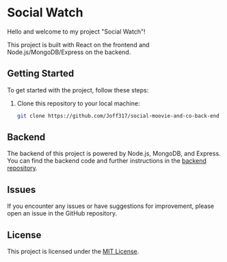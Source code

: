 # Social Watch

Hello and welcome to my project "Social Watch"!

This project is built with React on the frontend and Node.js/MongoDB/Express on the backend.

## Getting Started

To get started with the project, follow these steps:

1. Clone this repository to your local machine:

   ```bash
   git clone https://github.com/Joff317/social-moovie-and-co-back-end

## Backend

The backend of this project is powered by Node.js, MongoDB, and Express. You can find the backend code and further instructions in the [backend repository](https://github.com/Joff317/social-moovie-and-co-back-end).

## Issues

If you encounter any issues or have suggestions for improvement, please open an issue in the GitHub repository.

## License

This project is licensed under the [MIT License](LICENSE).